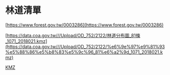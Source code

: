 # 林道清單

[https://www.forest.gov.tw/0003286](https://www.forest.gov.tw/0003286)

[https://data.coa.gov.tw///Upload/OD_752/2122/林道分布圖_81條_1071_2018021.kmz](https://data.coa.gov.tw///Upload/OD_752/2122/%e6%9e%97%e9%81%93%e5%88%86%e5%b8%83%e5%9c%96_81%e6%a2%9d_1071_2018021.kmz)

[KMZ](https://data.coa.gov.tw///Upload/OD_752/2122/%e6%9e%97%e9%81%93%e5%88%86%e5%b8%83%e5%9c%96_81%e6%a2%9d_1071_2018021.kmz)